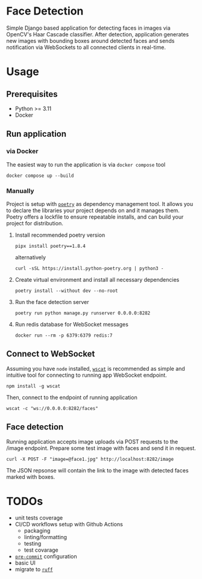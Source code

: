 # Face Detection

Simple Django based application for detecting faces in images via OpenCV's Haar Cascade classifier. After detection, application generates new images with bounding boxes around detected faces and sends notification via WebSockets to all connected clients in real-time.

# Usage

## Prerequisites

- Python >= 3.11
- Docker

## Run application
### via Docker

The easiest way to run the application is via `docker compose` tool
```
docker compose up --build
```

### Manually
Project is setup with [`poetry`](https://python-poetry.org/docs/#installing-with-pipx) as dependency management tool.  It allows you to declare the libraries your project depends on and it manages them. Poetry offers a lockfile to ensure repeatable installs, and can build your project for distribution.

1. Install recommended poetry version
   ```
   pipx install poetry==1.8.4
   ```
   alternatively
   ```
   curl -sSL https://install.python-poetry.org | python3 -
   ```
2. Create virtual environment and install all necessary dependencies
   ```
   poetry install --without dev --no-root
   ```
3. Run the face detection server
   ```
   poetry run python manage.py runserver 0.0.0.0:8282
   ```
4. Run redis database for WebSocket messages
   ```
   docker run --rm -p 6379:6379 redis:7
   ```

## Connect to WebSocket

Assuming you have `node` installed, [`wscat`](https://github.com/websockets/wscat) is recommended as simple and intuitive tool for connecting to running app WebSocket endpoint.

```
npm install -g wscat
```

Then, connect to the endpoint of running application

```
wscat -c "ws://0.0.0.0:8282/faces"
```

## Face detection

Running application accepts image uploads via POST requests to the /image endpoint. Prepare some test image with faces and send it in request. 

```
curl -X POST -F "image=@face1.jpg" http://localhost:8282/image
```

The JSON repsonse will contain the link to the image with detected faces marked with boxes.

# TODOs
- unit tests coverage
- CI/CD workflows setup with Github Actions
  - packaging
  - linting/formatting
  - testing
  - test covarage
- [`pre-commit`](https://github.com/pre-commit/pre-commit) configuration
- basic UI
- migrate to [`ruff`](https://github.com/astral-sh/ruff)